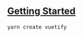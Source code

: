 ## [Getting Started](https://vuetifyjs.com/en/getting-started/installation/#installation)

```bash
yarn create vuetify
```
